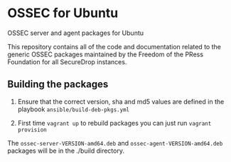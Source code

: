 # OSSEC for Ubuntu
OSSEC server and agent packages for Ubuntu

This repository contains all of the code and documentation related to the generic OSSEC packages maintained by the Freedom of the PRess Foundation for all SecureDrop instances.

## Building the packages

1. Ensure that the correct version, sha and md5 values are defined in the playbook
`ansible/build-deb-pkgs.yml`

2. First time `vagrant up` to rebuild packages you can just run `vagrant provision`

The `ossec-server-VERSION-amd64.deb` and `ossec-agent-VERSION-amd64.deb` packages will be in the ./build directory.
